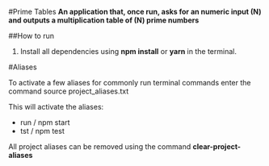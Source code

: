 #Prime Tables
**An application that, once run, asks for an numeric input (N) and outputs a multiplication table of (N) prime numbers**

##How to run

1. Install all dependencies using **npm install** or **yarn** in the terminal.

#Aliases

To activate a few aliases for commonly run terminal commands enter the command source project_aliases.txt

This will activate the aliases:
* run / npm start
* tst / npm test

All project aliases can be removed using the command **clear-project-aliases**
